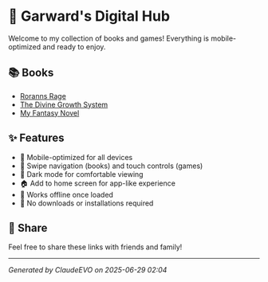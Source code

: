 # 🎯 Garward's Digital Hub

Welcome to my collection of books and games! Everything is mobile-optimized and ready to enjoy.

## 📚 Books

- [Roranns Rage](books/roranns_rage_reader.html)
- [The Divine Growth System](books/the_divine_growth_system_reader.html)
- [My Fantasy Novel](books/my_fantasy_novel_reader.html)



## ✨ Features

- 📱 Mobile-optimized for all devices
- 🔄 Swipe navigation (books) and touch controls (games)
- 🌙 Dark mode for comfortable viewing
- 🏠 Add to home screen for app-like experience
- 🔌 Works offline once loaded
- 🚀 No downloads or installations required

## 🔗 Share

Feel free to share these links with friends and family!

---
*Generated by ClaudeEVO on 2025-06-29 02:04*
